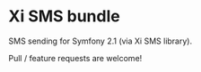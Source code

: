 Xi SMS bundle
==============

SMS sending for Symfony 2.1 (via Xi SMS library).

Pull / feature requests are welcome!
